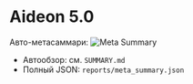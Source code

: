 # Aideon 5.0

Авто-метасаммари: ![Meta Summary](https://github.com/backtoback11/aideon/actions/workflows/meta-summary.yml/badge.svg)

- Автообзор: см. `SUMMARY.md`
- Полный JSON: `reports/meta_summary.json`
